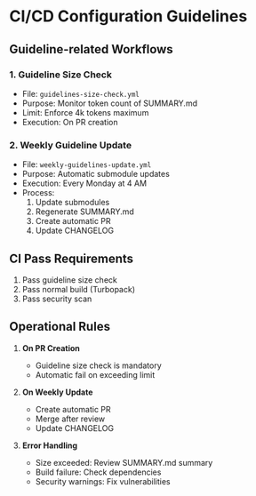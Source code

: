 # CI/CD Configuration Guidelines

## Guideline-related Workflows

### 1. Guideline Size Check
- File: `guidelines-size-check.yml`
- Purpose: Monitor token count of SUMMARY.md
- Limit: Enforce 4k tokens maximum
- Execution: On PR creation

### 2. Weekly Guideline Update
- File: `weekly-guidelines-update.yml`
- Purpose: Automatic submodule updates
- Execution: Every Monday at 4 AM
- Process:
  1. Update submodules
  2. Regenerate SUMMARY.md
  3. Create automatic PR
  4. Update CHANGELOG

## CI Pass Requirements
1. Pass guideline size check
2. Pass normal build (Turbopack)
3. Pass security scan

## Operational Rules
1. **On PR Creation**
   - Guideline size check is mandatory
   - Automatic fail on exceeding limit

2. **On Weekly Update**
   - Create automatic PR
   - Merge after review
   - Update CHANGELOG

3. **Error Handling**
   - Size exceeded: Review SUMMARY.md summary
   - Build failure: Check dependencies
   - Security warnings: Fix vulnerabilities 